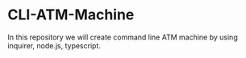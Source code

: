 # CLI-ATM-Machine
In this repository we will create  command line ATM machine by using inquirer, node.js, typescript.
